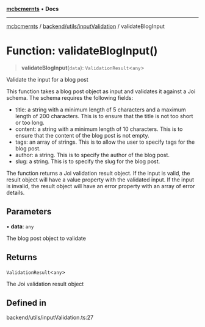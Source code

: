 [**mcbcmernts**](../../../../README.md) • **Docs**

---

[mcbcmernts](../../../../modules.md) /
[backend/utils/inputValidation](../README.md) / validateBlogInput

# Function: validateBlogInput()

> **validateBlogInput**(`data`): `ValidationResult`\<`any`\>

Validate the input for a blog post

This function takes a blog post object as input and validates it against a Joi
schema. The schema requires the following fields:

- title: a string with a minimum length of 5 characters and a maximum length of
  200 characters. This is to ensure that the title is not too short or too long.
- content: a string with a minimum length of 10 characters. This is to ensure
  that the content of the blog post is not empty.
- tags: an array of strings. This is to allow the user to specify tags for the
  blog post.
- author: a string. This is to specify the author of the blog post.
- slug: a string. This is to specify the slug for the blog post.

The function returns a Joi validation result object. If the input is valid, the
result object will have a value property with the validated input. If the input
is invalid, the result object will have an error property with an array of error
details.

## Parameters

• **data**: `any`

The blog post object to validate

## Returns

`ValidationResult`\<`any`\>

The Joi validation result object

## Defined in

backend/utils/inputValidation.ts:27
